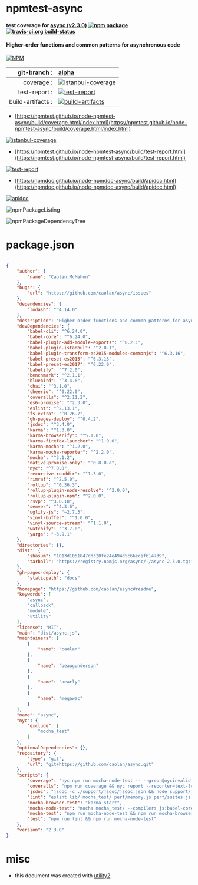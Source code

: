 # npmtest-async

#### test coverage for  [async (v2.3.0)](https://github.com/caolan/async#readme)  [![npm package](https://img.shields.io/npm/v/npmtest-async.svg?style=flat-square)](https://www.npmjs.org/package/npmtest-async) [![travis-ci.org build-status](https://api.travis-ci.org/npmtest/node-npmtest-async.svg)](https://travis-ci.org/npmtest/node-npmtest-async)

#### Higher-order functions and common patterns for asynchronous code

[![NPM](https://nodei.co/npm/async.png?downloads=true&downloadRank=true&stars=true)](https://www.npmjs.com/package/async)

| git-branch : | [alpha](https://github.com/npmtest/node-npmtest-async/tree/alpha)|
|--:|:--|
| coverage : | [![istanbul-coverage](https://npmtest.github.io/node-npmtest-async/build/coverage.badge.svg)](https://npmtest.github.io/node-npmtest-async/build/coverage.html/index.html)|
| test-report : | [![test-report](https://npmtest.github.io/node-npmtest-async/build/test-report.badge.svg)](https://npmtest.github.io/node-npmtest-async/build/test-report.html)|
| build-artifacts : | [![build-artifacts](https://npmtest.github.io/node-npmtest-async/glyphicons_144_folder_open.png)](https://github.com/npmtest/node-npmtest-async/tree/gh-pages/build)|

- [https://npmtest.github.io/node-npmtest-async/build/coverage.html/index.html](https://npmtest.github.io/node-npmtest-async/build/coverage.html/index.html)

[![istanbul-coverage](https://npmtest.github.io/node-npmtest-async/build/screenCapture.buildCi.browser.%252Ftmp%252Fbuild%252Fcoverage.lib.html.png)](https://npmtest.github.io/node-npmtest-async/build/coverage.html/index.html)

- [https://npmtest.github.io/node-npmtest-async/build/test-report.html](https://npmtest.github.io/node-npmtest-async/build/test-report.html)

[![test-report](https://npmtest.github.io/node-npmtest-async/build/screenCapture.buildCi.browser.%252Ftmp%252Fbuild%252Ftest-report.html.png)](https://npmtest.github.io/node-npmtest-async/build/test-report.html)

- [https://npmdoc.github.io/node-npmdoc-async/build/apidoc.html](https://npmdoc.github.io/node-npmdoc-async/build/apidoc.html)

[![apidoc](https://npmdoc.github.io/node-npmdoc-async/build/screenCapture.buildCi.browser.%252Ftmp%252Fbuild%252Fapidoc.html.png)](https://npmdoc.github.io/node-npmdoc-async/build/apidoc.html)

![npmPackageListing](https://npmtest.github.io/node-npmtest-async/build/screenCapture.npmPackageListing.svg)

![npmPackageDependencyTree](https://npmtest.github.io/node-npmtest-async/build/screenCapture.npmPackageDependencyTree.svg)



# package.json

```json

{
    "author": {
        "name": "Caolan McMahon"
    },
    "bugs": {
        "url": "https://github.com/caolan/async/issues"
    },
    "dependencies": {
        "lodash": "^4.14.0"
    },
    "description": "Higher-order functions and common patterns for asynchronous code",
    "devDependencies": {
        "babel-cli": "^6.24.0",
        "babel-core": "^6.24.0",
        "babel-plugin-add-module-exports": "^0.2.1",
        "babel-plugin-istanbul": "^2.0.1",
        "babel-plugin-transform-es2015-modules-commonjs": "^6.3.16",
        "babel-preset-es2015": "^6.3.13",
        "babel-preset-es2017": "^6.22.0",
        "babelify": "^7.2.0",
        "benchmark": "^2.1.1",
        "bluebird": "^3.4.6",
        "chai": "^3.1.0",
        "cheerio": "^0.22.0",
        "coveralls": "^2.11.2",
        "es6-promise": "^2.3.0",
        "eslint": "^2.13.1",
        "fs-extra": "^0.26.7",
        "gh-pages-deploy": "^0.4.2",
        "jsdoc": "^3.4.0",
        "karma": "^1.3.0",
        "karma-browserify": "^5.1.0",
        "karma-firefox-launcher": "^1.0.0",
        "karma-mocha": "^1.2.0",
        "karma-mocha-reporter": "^2.2.0",
        "mocha": "^3.1.2",
        "native-promise-only": "^0.8.0-a",
        "nyc": "^7.0.0",
        "recursive-readdir": "^1.3.0",
        "rimraf": "^2.5.0",
        "rollup": "^0.36.3",
        "rollup-plugin-node-resolve": "^2.0.0",
        "rollup-plugin-npm": "^2.0.0",
        "rsvp": "^3.0.18",
        "semver": "^4.3.6",
        "uglify-js": "~2.7.3",
        "vinyl-buffer": "^1.0.0",
        "vinyl-source-stream": "^1.1.0",
        "watchify": "^3.7.0",
        "yargs": "~3.9.1"
    },
    "directories": {},
    "dist": {
        "shasum": "1013d1051047dd320fe24e494d5c66ecaf6147d9",
        "tarball": "https://registry.npmjs.org/async/-/async-2.3.0.tgz"
    },
    "gh-pages-deploy": {
        "staticpath": "docs"
    },
    "homepage": "https://github.com/caolan/async#readme",
    "keywords": [
        "async",
        "callback",
        "module",
        "utility"
    ],
    "license": "MIT",
    "main": "dist/async.js",
    "maintainers": [
        {
            "name": "caolan"
        },
        {
            "name": "beaugunderson"
        },
        {
            "name": "aearly"
        },
        {
            "name": "megawac"
        }
    ],
    "name": "async",
    "nyc": {
        "exclude": [
            "mocha_test"
        ]
    },
    "optionalDependencies": {},
    "repository": {
        "type": "git",
        "url": "git+https://github.com/caolan/async.git"
    },
    "scripts": {
        "coverage": "nyc npm run mocha-node-test -- --grep @nycinvalid --invert",
        "coveralls": "npm run coverage && nyc report --reporter=text-lcov | coveralls",
        "jsdoc": "jsdoc -c ./support/jsdoc/jsdoc.json && node support/jsdoc/jsdoc-fix-html.js",
        "lint": "eslint lib/ mocha_test/ perf/memory.js perf/suites.js perf/benchmark.js support/build/ support/*.js karma.conf.js",
        "mocha-browser-test": "karma start",
        "mocha-node-test": "mocha mocha_test/ --compilers js:babel-core/register",
        "mocha-test": "npm run mocha-node-test && npm run mocha-browser-test",
        "test": "npm run lint && npm run mocha-node-test"
    },
    "version": "2.3.0"
}
```



# misc
- this document was created with [utility2](https://github.com/kaizhu256/node-utility2)
